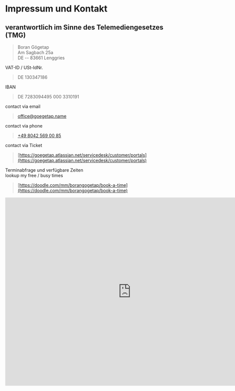 # Impressum und Kontakt

## verantwortlich im Sinne des Telemediengesetzes (TMG)

> Boran Gögetap  
> Am Sagbach 25a  
> DE -- 83661 Lenggries 

VAT-ID / USt-IdNr.

> DE 130347186

IBAN

> DE 7283094495 000 3310191

contact via email

> [office@goegetap.name](mailto:office@goegetap.name)

contact via phone

> [+49 8042 569 00 85](tel:+4980425690085)

contact via Ticket

> [https://goegetap.atlassian.net/servicedesk/customer/portals](https://goegetap.atlassian.net/servicedesk/customer/portals)

Terminabfrage und verfügbare Zeiten\
lookup my free / busy times

> [https://doodle.com/mm/borangogetap/book-a-time](https://doodle.com/mm/borangogetap/book-a-time)

<iframe src="https://calendar.google.com/calendar/embed?src=boran%40goegetap.name&ctz=Europe%2FBerlin" style="border: 0" width="800" height="600" frameborder="0" scrolling="no"></iframe>
